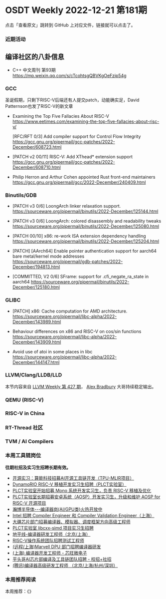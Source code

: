 # OSDT Weekly 2022-12-21 第181期

点击「查看原文」跳转到 GitHub 上对应文件，链接就可以点击了。

### 近期活动

## 编译社区的八卦信息

- C++ 中文周刊 第93期 https://mp.weixin.qq.com/s/cTcohtsgQBVKgOeFzip54g

### GCC

圣诞假期，只剩下RISC-V后端还有人提交patch，动能确实足，David Patternson也发了RISC-V的新文章
- Examining the Top Five Fallacies About RISC-V
  https://www.eetimes.com/examining-the-top-five-fallacies-about-risc-v/

  [RFC/RFT 0/3] Add compiler support for Control Flow Integrity
  https://gcc.gnu.org/pipermail/gcc-patches/2022-December/608723.html

- [PATCH v2 00/11] RISC-V: Add XThead* extension support
  https://gcc.gnu.org/pipermail/gcc-patches/2022-December/608710.html

- Philip Herron and Arthur Cohen appointed Rust front-end maintainers
  https://gcc.gnu.org/pipermail/gcc/2022-December/240409.html

### Binutils/GDB

- [PATCH v3 0/6] LoongArch linker relaxation support.
  https://sourceware.org/pipermail/binutils/2022-December/125144.html

- [PATCH v3 0/6] LoongArch: colored disassembly and readability tweaks
  https://sourceware.org/pipermail/binutils/2022-December/125080.html

- [PATCH 00/10] x86: re-work ISA extension dependency handling
  https://sourceware.org/pipermail/binutils/2022-December/125204.html

- [PATCH] [AArch64] Enable pointer authentication support for aarch64 bare metal/kernel mode addresses
  https://sourceware.org/pipermail/gdb-patches/2022-December/194813.html

- [COMMITTED, V2 0/6] SFrame: support for .cfi_negate_ra_state in aarch64
  https://sourceware.org/pipermail/binutils/2022-December/125180.html

### GLIBC

- [PATCH] x86: Cache computation for AMD architecture.
  https://sourceware.org/pipermail/libc-alpha/2022-December/143989.html

- Behaviour differences on x86 and RISC-V on cos/sin functions
  https://sourceware.org/pipermail/libc-alpha/2022-December/143909.html

- Avoid use of atoi in some places in libc
  https://sourceware.org/pipermail/libc-alpha/2022-December/144147.html

### LLVM/Clang/LLDB/LLD

本节内容来自 [LLVM Weekly 第 427 期](http://llvmweekly.org/issue/427)，
[Alex Bradbury](https://www.linkedin.com/in/alex-bradbury/) 大哥持续稳定输出。

### QEMU (RISC-V)

### RISC-V in China

### RT-Thread 社区

### TVM / AI Compilers

### 本周工具链岗位

**往期社招及实习生招聘长期有效。**

- [开源实习：算能科技招募AI开源工具链开发（TPU-MLIR项目）](https://mp.weixin.qq.com/s/IBJh0ip4k11PzIMZecsWSw)
- [DynamoRIO RISC-V 移植开发实习生招聘（PLCT实验室）](https://mp.weixin.qq.com/s/J_5TjT6DOqeOXJXQI5VQxw)
- [PLCT实验室开始招募 Mono 系统开发实习生，负责 RISC-V 移植及优化](https://mp.weixin.qq.com/s/whEW7Hay1jIP1tBzIPay1A)
- [PLCT实验室长期招募安卓系统（AOSP）开发实习生，升级和维护 AOSP for RISC-V 开源项目](https://mp.weixin.qq.com/s/dJP2cEB1nex2inR5c-cJog)
- [瀚博半导体---编译器岗(AI/GPU类)火热开放中](https://mp.weixin.qq.com/s/8_KjZYa2Il4PglaGyBWk4Q)
- [Intel 招聘 Compiler Engineer 和 Compiler Validation Engineer（上海）](https://mp.weixin.qq.com/s/I3DWxXODNoLRr0kN2xMZLQ)
- [大疆芯片部门招募编译器、模拟器、调度框架方向高级工程师](https://mp.weixin.qq.com/s/Wn5NzAtUTwQNXKRvMVQWLA)
- [PLCT实验室 libcxx-simd 项目实习生招聘](https://mp.weixin.qq.com/s/EIVx5cY74GlodirySY97Qw)
- [地平线-编译器研发工程师（北京/上海）](https://mp.weixin.qq.com/s/MYObl7iWIbyrTz9hCmKWYA)
- [RISC-V操作系统团队招聘测试工程师](https://mp.weixin.qq.com/s/inLFS4pI1F74m_oJ2I7xjQ)
- [(远程/上海)Marvell DPU 部门招聘编译器研发](https://mp.weixin.qq.com/s/B6JjAhF3TZjezD1tjYHDaw)
- [(上海) 编译器开发工程师 - 芯旺微电子](https://mp.weixin.qq.com/s/nqe1-7qffnc0CaejYkpKyw)
- [平头哥AI芯片部编译及工具链团队招聘 - 校招+社招](https://mp.weixin.qq.com/s/kARbXtJotRPCNMrV-yOanA)
- [(腾讯)编译器高级研发工程师 （北京/上海/杭州/深圳）](https://mp.weixin.qq.com/s/DF-2qmHmpKZtJ1djHXM1Ug)

### 本周推荐阅读

本周推荐：《》

